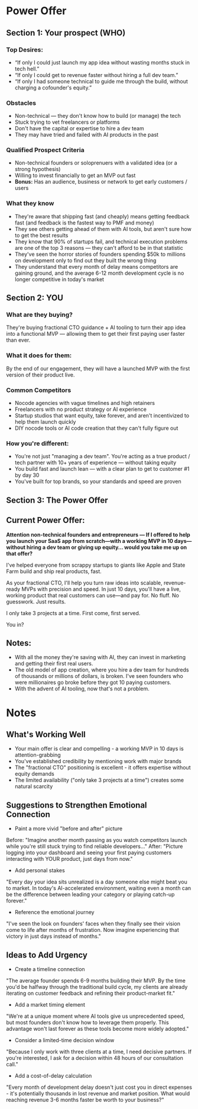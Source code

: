 # Power Offer

## Section 1: Your prospect (WHO)

### Top Desires:

-   “If only I could just launch my app idea without wasting months stuck in tech hell.”
-   “If only I could get to revenue faster without hiring a full dev team.”
-   “If only I had someone technical to guide me through the build, without charging a cofounder's equity.”

### Obstacles

-   Non-technical — they don't know how to build (or manage) the tech
-   Stuck trying to vet freelancers or platforms
-   Don't have the capital or expertise to hire a dev team
-   They may have tried and failed with AI products in the past

### Qualified Prospect Criteria

-   Non-technical founders or soloprenuers with a validated idea (or a strong hypothesis)
-   Willing to invest financially to get an MVP out fast
-   **Bonus:** Has an audience, business or network to get early customers / users

### What they know

-   They're aware that shipping fast (and cheaply) means getting feedback fast (and feedback is the fastest way to PMF and money)
-   They see others getting ahead of them with AI tools, but aren't sure how to get the best results
-   They know that 90% of startups fail, and technical execution problems are one of the top 3 reasons — they can't afford to be in that statistic
-   They've seen the horror stories of founders spending $50k to millions on development only to find out they built the wrong thing
-   They understand that every month of delay means competitors are gaining ground, and the average 6-12 month development cycle is no longer competitive in today's market

## Section 2: YOU

### What are they buying?

They're buying fractional CTO guidance + AI tooling to turn their app idea into a functional MVP — allowing them to get their first paying user faster than ever.

### What it does for them:

By the end of our engagement, they will have a launched MVP with the first version of their product live.

### Common Competitors

-   Nocode agencies with vague timelines and high retainers
-   Freelancers with no product strategy or AI experience
-   Startup studios that want equity, take forever, and aren't incentivized to help them launch quickly
-   DIY nocode tools or AI code creation that they can't fully figure out

### How you're different:

-   You're not just "managing a dev team". You're acting as a true product / tech partner with 10+ years of experience — without taking equity
-   You build fast and launch lean — with a clear plan to get to customer #1 by day 30
-   You've built for top brands, so your standards and speed are proven

## Section 3: The Power Offer

## Current Power Offer:

**Attention non-technical founders and entrepreneurs — If I offered to help you launch your SaaS app from scratch—with a working MVP in 10 days—without hiring a dev team or giving up equity… would you take me up on that offer?**

I've helped everyone from scrappy startups to giants like Apple and State Farm build and ship real products, fast.

As your fractional CTO, I'll help you turn raw ideas into scalable, revenue-ready MVPs with precision and speed. In just 10 days, you'll have a live, working product that real customers can use—and pay for. No fluff. No guesswork. Just results.

I only take 3 projects at a time. First come, first served.

You in?

## Notes:

-   With all the money they're saving with AI, they can invest in marketing and getting their first real users.
-   The old model of app creation, where you hire a dev team for hundreds of thousands or millions of dollars, is broken. I've seen founders who were millionaires go broke before they got 10 paying customers.
-   With the advent of AI tooling, now that's not a problem.

# Notes

## What's Working Well

-   Your main offer is clear and compelling - a working MVP in 10 days is attention-grabbing
-   You've established credibility by mentioning work with major brands
-   The "fractional CTO" positioning is excellent - it offers expertise without equity demands
-   The limited availability ("only take 3 projects at a time") creates some natural scarcity

## Suggestions to Strengthen Emotional Connection

-   Paint a more vivid "before and after" picture

Before: "Imagine another month passing as you watch competitors launch while you're still stuck trying to find reliable developers..."
After: "Picture logging into your dashboard and seeing your first paying customers interacting with YOUR product, just days from now."

-   Add personal stakes

"Every day your idea sits unrealized is a day someone else might beat you to market. In today's AI-accelerated environment, waiting even a month can be the difference between leading your category or playing catch-up forever."

-   Reference the emotional journey

"I've seen the look on founders' faces when they finally see their vision come to life after months of frustration. Now imagine experiencing that victory in just days instead of months."

## Ideas to Add Urgency

-   Create a timeline connection

"The average founder spends 6-9 months building their MVP. By the time you'd be halfway through the traditional build cycle, my clients are already iterating on customer feedback and refining their product-market fit."

-   Add a market timing element

"We're at a unique moment where AI tools give us unprecedented speed, but most founders don't know how to leverage them properly. This advantage won't last forever as these tools become more widely adopted."

-   Consider a limited-time decision window

"Because I only work with three clients at a time, I need decisive partners. If you're interested, I ask for a decision within 48 hours of our consultation call."

-   Add a cost-of-delay calculation

"Every month of development delay doesn't just cost you in direct expenses - it's potentially thousands in lost revenue and market position. What would reaching revenue 3-6 months faster be worth to your business?"

